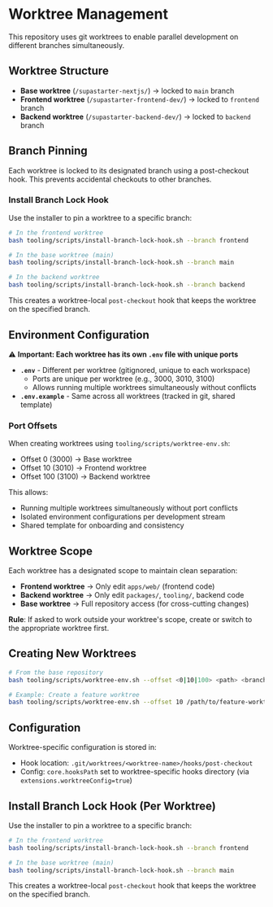 # Worktree Management

This repository uses git worktrees to enable parallel development on different branches simultaneously.

## Worktree Structure

- **Base worktree** (`/supastarter-nextjs/`) → locked to `main` branch
- **Frontend worktree** (`/supastarter-frontend-dev/`) → locked to `frontend` branch
- **Backend worktree** (`/supastarter-backend-dev/`) → locked to `backend` branch

## Branch Pinning

Each worktree is locked to its designated branch using a post-checkout hook. This prevents accidental checkouts to other branches.

### Install Branch Lock Hook

Use the installer to pin a worktree to a specific branch:

```bash
# In the frontend worktree
bash tooling/scripts/install-branch-lock-hook.sh --branch frontend

# In the base worktree (main)
bash tooling/scripts/install-branch-lock-hook.sh --branch main

# In the backend worktree
bash tooling/scripts/install-branch-lock-hook.sh --branch backend
```

This creates a worktree-local `post-checkout` hook that keeps the worktree on the specified branch.

## Environment Configuration

⚠️ **Important: Each worktree has its own `.env` file with unique ports**

- **`.env`** - Different per worktree (gitignored, unique to each workspace)
  - Ports are unique per worktree (e.g., 3000, 3010, 3100)
  - Allows running multiple worktrees simultaneously without conflicts
- **`.env.example`** - Same across all worktrees (tracked in git, shared template)

### Port Offsets

When creating worktrees using `tooling/scripts/worktree-env.sh`:
- Offset 0 (3000) → Base worktree
- Offset 10 (3010) → Frontend worktree
- Offset 100 (3100) → Backend worktree

This allows:
- Running multiple worktrees simultaneously without port conflicts
- Isolated environment configurations per development stream
- Shared template for onboarding and consistency

## Worktree Scope

Each worktree has a designated scope to maintain clean separation:

- **Frontend worktree** → Only edit `apps/web/` (frontend code)
- **Backend worktree** → Only edit `packages/`, `tooling/`, backend code
- **Base worktree** → Full repository access (for cross-cutting changes)

**Rule**: If asked to work outside your worktree's scope, create or switch to the appropriate worktree first.

## Creating New Worktrees

```bash
# From the base repository
bash tooling/scripts/worktree-env.sh --offset <0|10|100> <path> <branch>

# Example: Create a feature worktree
bash tooling/scripts/worktree-env.sh --offset 10 /path/to/feature-worktree feature-branch
```

## Configuration

Worktree-specific configuration is stored in:
- Hook location: `.git/worktrees/<worktree-name>/hooks/post-checkout`
- Config: `core.hooksPath` set to worktree-specific hooks directory (via `extensions.worktreeConfig=true`)

## Install Branch Lock Hook (Per Worktree)

Use the installer to pin a worktree to a specific branch:

```bash
# In the frontend worktree
bash tooling/scripts/install-branch-lock-hook.sh --branch frontend

# In the base worktree (main)
bash tooling/scripts/install-branch-lock-hook.sh --branch main
```

This creates a worktree-local `post-checkout` hook that keeps the worktree on the specified branch.

